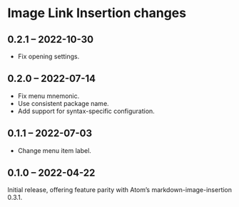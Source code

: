 # Image Link Insertion changes

## 0.2.1 – 2022-10-30
- Fix opening settings.

## 0.2.0 – 2022-07-14
- Fix menu mnemonic.
- Use consistent package name.
- Add support for syntax-specific configuration.

## 0.1.1 – 2022-07-03
- Change menu item label.

## 0.1.0 – 2022-04-22
Initial release, offering feature parity with Atom’s markdown-image-insertion 0.3.1.
